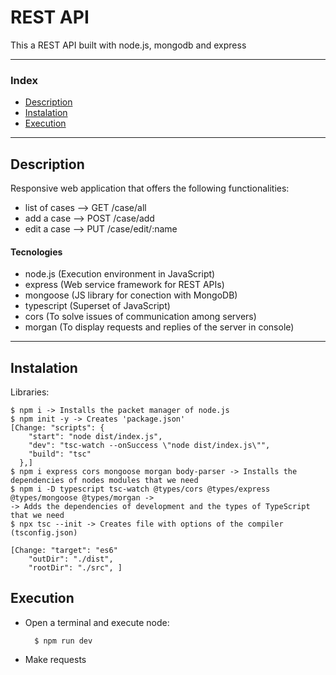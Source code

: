 # REST API

This a REST API built with node.js, mongodb and express 

---

### Index

- [Description](#description)
- [Instalation](#instalation)
- [Execution](#execution)

---

## Description

Responsive web application that offers the following functionalities:
- list of cases --> GET /case/all
- add a case --> POST /case/add
- edit a case --> PUT /case/edit/:name




#### Tecnologies

- node.js (Execution environment in JavaScript)
- express (Web service framework for REST APIs)
- mongoose (JS library for conection with MongoDB)
- typescript (Superset of JavaScript)
- cors (To solve issues of communication among servers)
- morgan (To display requests and replies of the server   in console)

---

## Instalation

Libraries:

```
$ npm i -> Installs the packet manager of node.js
$ npm init -y -> Creates 'package.json'
[Change: "scripts": {
    "start": "node dist/index.js",
    "dev": "tsc-watch --onSuccess \"node dist/index.js\"",
    "build": "tsc"
  },]
$ npm i express cors mongoose morgan body-parser -> Installs the dependencies of nodes modules that we need 
$ npm i -D typescript tsc-watch @types/cors @types/express @types/mongoose @types/morgan ->
-> Adds the dependencies of development and the types of TypeScript that we need
$ npx tsc --init -> Creates file with options of the compiler  (tsconfig.json)

[Change: "target": "es6"
    "outDir": "./dist",  
    "rootDir": "./src", ]

```

## Execution

- Open a terminal and execute node:
    
        $ npm run dev

- Make requests



